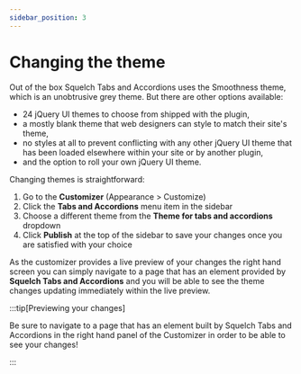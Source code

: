 ```yaml
---
sidebar_position: 3
---
```


# Changing the theme

Out of the box Squelch Tabs and Accordions uses the Smoothness theme, which is an unobtrusive grey theme. But there are other options available:

* 24 jQuery UI themes to choose from shipped with the plugin,
* a mostly blank theme that web designers can style to match their site's theme,
* no styles at all to prevent conflicting with any other jQuery UI theme that has been loaded elsewhere within your site or by another plugin,
* and the option to roll your own jQuery UI theme.

Changing themes is straightforward:

1. Go to the **Customizer** (Appearance > Customize)
1. Click the **Tabs and Accordions** menu item in the sidebar
1. Choose a different theme from the **Theme for tabs and accordions** dropdown
1. Click **Publish** at the top of the sidebar to save your changes once you are satisfied with your choice

As the customizer provides a live preview of your changes the right hand screen you can simply navigate to a page that has an element provided by **Squelch Tabs and Accordions** and you will be able to see the theme changes updating immediately within the live preview.

:::tip[Previewing your changes]

Be sure to navigate to a page that has an element built by Squelch Tabs and Accordions in the right hand panel of the Customizer in order to be able to see your changes!

:::

